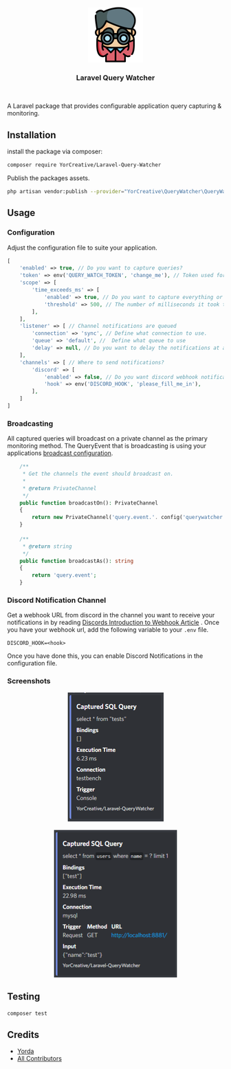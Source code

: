 <br />
<br />

<div align="center">
  <a href="https://github.com/YorCreative">
    <img src="content/logo.png" alt="Logo" width="128" height="128">
  </a>
</div>

<h3 align="center">Laravel Query Watcher</h3>

<br />


A Laravel package that provides configurable application query capturing & monitoring.

## Installation

install the package via composer:

```bash
composer require YorCreative/Laravel-Query-Watcher
```

Publish the packages assets.

```bash
php artisan vendor:publish --provider="YorCreative\QueryWatcher\QueryWatcherServiceProvider"
```

## Usage

### Configuration

Adjust the configuration file to suite your application.

```php
[
    'enabled' => true, // Do you want to capture queries?
    'token' => env('QUERY_WATCH_TOKEN', 'change_me'), // Token used for Authenticating Private Broadcast Channel
    'scope' => [
        'time_exceeds_ms' => [
            'enabled' => true, // Do you want to capture everything or only slow queries?
            'threshold' => 500, // The number of milliseconds it took to execute the query.
        ],
    ],
    'listener' => [ // Channel notifications are queued
        'connection' => 'sync', // Define what connection to use.
        'queue' => 'default', //  Define what queue to use
        'delay' => null, // Do you want to delay the notifications at all?
    ],
    'channels' => [ // Where to send notifications?
        'discord' => [ 
            'enabled' => false, // Do you want discord webhook notifications?
            'hook' => env('DISCORD_HOOK', 'please_fill_me_in'), 
        ],
    ]
]
```

### Broadcasting

All captured queries will broadcast on a private channel as the primary monitoring method. The QueryEvent that is
broadcasting is using your
applications [broadcast configuration](https://laravel.com/docs/9.x/broadcasting#configuration).

```php
    /**
     * Get the channels the event should broadcast on.
     *
     * @return PrivateChannel
     */
    public function broadcastOn(): PrivateChannel
    {
        return new PrivateChannel('query.event.'. config('querywatcher.token'));
    }

    /**
     * @return string
     */
    public function broadcastAs(): string
    {
        return 'query.event';
    }
```

### Discord Notification Channel

Get a webhook URL from discord in the channel you want to receive your notifications in by
reading [Discords Introduction to Webhook Article](https://support.discord.com/hc/en-us/articles/228383668-Intro-to-Webhooks)
. Once you have your webhook url, add the following variable to your `.env` file.

```dotenv
DISCORD_HOOK=<hook>
```

Once you have done this, you can enable Discord Notifications in the configuration file.

### Screenshots

<div align="center">
  <a href="https://github.com/YorCreative">
    <img src="content/discord_notification_console.png" alt="Logo" width="223" height="300">
  </a>
</div>
<br>
<div align="center">
  <a href="https://github.com/YorCreative">
    <img src="content/discord_notification_request.png" alt="Logo" width="286" height="343">
  </a>
</div>

## Testing

```bash
composer test
```

## Credits

- [Yorda](https://github.com/yordadev)
- [All Contributors](../../contributors)

